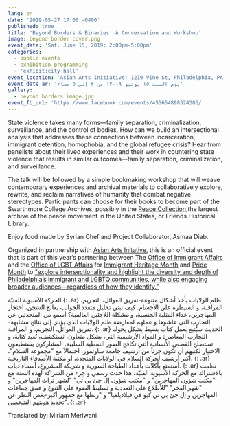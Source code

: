 ```yaml
---
lang: en
date: '2019-05-27 17:06 -0400'
published: true
title: 'Beyond Borders & Binaries: A Conversation and Workshop'
image: beyond border cover.png
event_date: 'Sat. June 15, 2019: 2:00pm-5:00pm'
categories:
  - public events
  - exhibition programming
  - 'exhibit:city hall'
event_location: 'Asian Arts Initiative: 1219 Vine St, Philadelphia, PA 19107'
event_date_ar: 'يوم السبت ١٥ يونيو ٢٠١٩: من ٢ إلى ٥ مساء'
gallery:
  - beyond borders image.jpg
event_fb_url: 'https://www.facebook.com/events/455654898524386/'
---
```

State violence takes many forms—family separation, criminalization, surveillance, and the control of bodies. How can we build an intersectional analysis that addresses these connections between incarceration, immigrant detention, homophobia, and the global refugee crisis? Hear from panelists about their lived experiences and their work in countering state violence that results in similar outcomes—family separation, criminalization, and surveillance. 


The talk will be followed by a simple bookmaking workshop that will weave contemporary experiences and archival materials to collaboratively explore, rewrite, and reclaim narratives of humanity that combat negative stereotypes. Participants can choose for their books to become part of the Swarthmore College Archives, possibly in the [Peace Collection](https://www.swarthmore.edu/library/peace/),the largest archive of the peace movement in the United States, or Friends Historical Library.

Enjoy food made by Syrian Chef and Project Collaborator, Asmaa Diab.


Organized in partnership with [Asian Arts Initative](http://asianartsinitiative.org/), this is an official event that is part of this year’s partnering between The [Office of Immigrant Affairs](https://www.phila.gov/departments/office-of-immigrant-affairs/) and the [Office of LGBT Affairs](https://www.phila.gov/departments/office-of-lgbt-affairs/) for [Immigrant Heritage Month](https://www.phila.gov/spotlight/immigrant-heritage-month/) and [Pride Month](http://www.phillygaypride.org/) to ["explore intersectionality and highlight the diversity and depth of Philadelphia’s immigrant and LGBTQ communities, while also engaging broader audiences—regardless of how they identify."](https://www.phila.gov/2019-05-24-immigrant-heritage-month-and-pride-month-focus-on-intersectionality/)


الحركة الآسيوية الفنيّة
{: .ar}
ظلم الولايات يأخذ أشكال متنوعة-تفريق العوائل، التجريم، المراقبة، و السيطرة على الأجسام. كيف نبني تحليل متعدد الجوانب يعالج السَجن، أحتجاز المهاجرين، عداء المثلية الجنسية، و مشكلة اللاجئين العالمية؟ أسمع من المتحدثين عن التجارب التي عاشوها و عملهم لمعارضة ظلم الولايات الذي يؤدي إلى نتائج مشابهة-تفريق العوائل، التجريم، و المراقبة.
{: .ar}
الحديث سيُتبع بعمل كتاب بسيط بشكل يحوك التجارب المعاصرة و المواد الأرشيفية التي، بشكل متعاون، تستكشف، تُعيد كتابة، و تستصلح القصص الأنسانية التي تكافح الصور النمطية السلبية. المشاركون يستطيعون الاختيار لكتبهم أن تكون جزئاً من أرشيف جامعة ساوثمور، احتمالاً مع "مجموعة السلام"، أكبر أرشيف لحركة السلام في الولايات المتحدة، أو مكتبة الأصدقاء التاريخية.
{: .ar}
أستمتع بأكلات بأعداد الطباخة السورية و شريكة المشروع، أسماء دياب.
{: .ar}
نظمت بالاشتراك مع الحركة الآسيوية الفنيّة، هذا حدث رسمي و جزء من الشراكة لهذه السنة مع "مكتب شؤون المهاجرين" و "مكتب شؤون إل جئ بي تي" "لشهر تراث المهاجرين" و "شهر الفخر" "للأطلاع على التعددية و تسليط الضوء على التنوع و عمق جماعات المهاجرين و إل جئ بي تي كيو  في فيلاديلفيا" و "ربطها مع جمهور أكبر-بغض النطر عن تحديد هويتهم الشخصي".
{: .ar}

Translated by: Miriam Meriwani 


